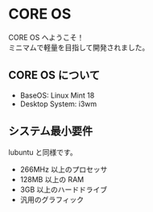 # CORE OS
CORE OS へようこそ！  
ミニマムで軽量を目指して開発されました。  

## CORE OS について
- BaseOS: Linux Mint 18
- Desktop System: i3wm

## システム最小要件 
lubuntu と同様です。  
- 266MHz 以上のプロセッサ
- 128MB 以上の RAM
- 3GB 以上のハードドライブ
- 汎用のグラフィック
